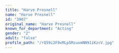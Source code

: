 ```yaml
---
title: "Harve Presnell"
name: "Harve Presnell"
id: "3907"
original_name: "Harve Presnell"
known_for_department: "Acting"
gender: "2"
adult: "false"
profile_path: "/rQ59i2F9xMLp5MzuxmNN91iKzcV.jpg"
---
```

